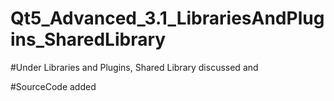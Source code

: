 # Qt5_Advanced_3.1_LibrariesAndPlugins_SharedLibrary

#Under Libraries and Plugins, Shared Library discussed and

#SourceCode added 
